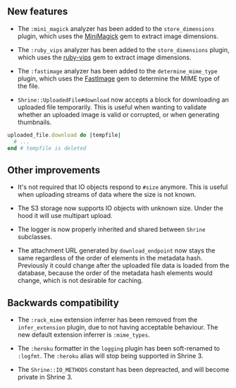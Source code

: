 ## New features

* The `:mini_magick` analyzer has been added to the `store_dimensions` plugin,
  which uses the [MiniMagick] gem to extract image dimensions.

* The `:ruby_vips` analyzer has been added to the `store_dimensions` plugin,
  which uses the [ruby-vips] gem to extract image dimensions.

* The `:fastimage` analyzer has been added to the `determine_mime_type` plugin,
  which uses the [FastImage] gem to determine the MIME type of the file.

* `Shrine::UploadedFile#download` now accepts a block for downloading an
  uploaded file temporarily. This is useful when wanting to validate whether an
  uploaded image is valid or corrupted, or when generating thumbnails.

```rb
uploaded_file.download do |tempfile|
  # ...
end # tempfile is deleted
```

## Other improvements

* It's not required that IO objects respond to `#size` anymore. This is
  useful when uploading streams of data where the size is not known.

* The S3 storage now supports IO objects with unknown size. Under the hood it
  will use multipart upload.

* The logger is now properly inherited and shared between `Shrine` subclasses.

* The attachment URL generated by `download_endpoint` now stays the same
  regardless of the order of elements in the metadata hash. Previously it could
  change after the uploaded file data is loaded from the database, because the
  order of the metadata hash elements would change, which is not desirable for
  caching.

## Backwards compatibility

* The `:rack_mime` extension inferrer has been removed from the
  `infer_extension` plugin, due to not having acceptable behaviour. The new
  default extension inferrer is `:mime_types`.

* The `:heroku` formatter in the `logging` plugin has been soft-renamed to
  `:logfmt`. The `:heroku` alias will stop being supported in Shrine 3.

* The `Shrine::IO_METHODS` constant has been depreacted, and will become
  private in Shrine 3.

[MiniMagick]: https://github.com/minimagick/minimagick
[ruby-vips]: https://github.com/libvips/ruby-vips
[FastImage]: https://github.com/sdsykes/fastimage
